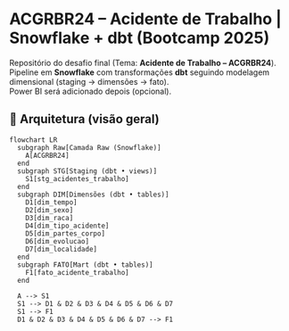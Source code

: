# ACGRBR24 – Acidente de Trabalho | Snowflake + dbt (Bootcamp 2025)

Repositório do desafio final (Tema: **Acidente de Trabalho – ACGRBR24**).  
Pipeline em **Snowflake** com transformações **dbt** seguindo modelagem dimensional (staging → dimensões → fato).  
Power BI será adicionado depois (opcional).

## 🧱 Arquitetura (visão geral)

```mermaid
flowchart LR
  subgraph Raw[Camada Raw (Snowflake)]
    A[ACGRBR24] 
  end
  subgraph STG[Staging (dbt • views)]
    S1[stg_acidentes_trabalho]
  end
  subgraph DIM[Dimensões (dbt • tables)]
    D1[dim_tempo]
    D2[dim_sexo]
    D3[dim_raca]
    D4[dim_tipo_acidente]
    D5[dim_partes_corpo]
    D6[dim_evolucao]
    D7[dim_localidade]
  end
  subgraph FATO[Mart (dbt • tables)]
    F1[fato_acidente_trabalho]
  end

  A --> S1
  S1 --> D1 & D2 & D3 & D4 & D5 & D6 & D7
  S1 --> F1
  D1 & D2 & D3 & D4 & D5 & D6 & D7 --> F1
